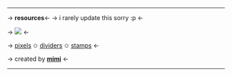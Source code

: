 ***

-> **resources**<-
-> i rarely update this sorry :p <-

-> ![ ](https://i.pinimg.com/564x/54/62/53/54625308da779d3eb46f208c99e4c474.jpg) <-

-> [pixels](https://rentry.co/pixeletic) ✩ [dividers](https://rentry.co/diwine) ✩ [stamps](https://rentry.co/stampic)  <-

-> created by [**mimi**](/mimi333) <-

***